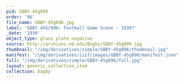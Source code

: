 ```yaml
---
pid: GBBY-45g096
order: '96'
file_name: GBBY-45g096.jpg
label: 'GBBY 45G/096: Football Game Scene - 1930?'
_date: '1930'
object_type: glass plate negative
source: http://archives.nd.edu/Bagby/GBBY-45g096.jpg
thumbnail: "/img/derivatives/simple/GBBY-45g096/thumbnail.jpg"
manifest: "/img/derivatives/iiif/images/GBBY-45g096/manifest.json"
full: "/img/derivatives/simple/GBBY-45g096/full.jpg"
layout: generic_collection_item
collection: bagby
---
```

